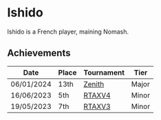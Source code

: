 # Ishido

Ishido is a French player, maining Nomash.

## Achievements

|Date|Place|Tournament|Tier|
|-|-|-|-|
| 06/01/2024 | 13th | [Zenith](../..//tournaments/misc/zenith.md) | Major |
| 16/06/2023 | 5th | [RTAXV4](../..//tournaments/rtaxv/rtaxv4.md) | Minor |
| 19/05/2023 | 7th | [RTAXV3](../..//tournaments/rtaxv/rtaxv3.md) | Minor |
